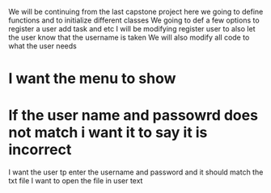 We will be continuing from the last capstone project
here we going to define functions and to initialize different classes
We going to def a few options to register a user add task and etc
I will be modifying register user to also let the user know that the username is taken 
We will also modify all code to what the user needs
# I want the menu to show
# If the user name and passowrd does not match i want it to say it is incorrect
I want the user tp enter the username and password and it should match the txt file
I want to open the file in user text

